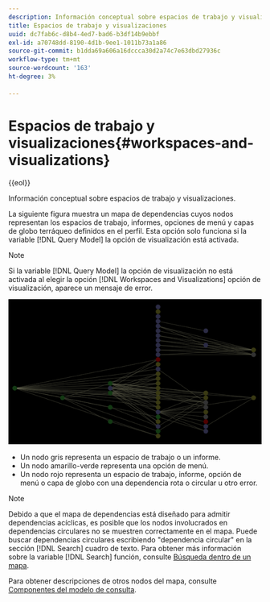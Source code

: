 ```yaml
---
description: Información conceptual sobre espacios de trabajo y visualizaciones.
title: Espacios de trabajo y visualizaciones
uuid: dc7fab6c-d8b4-4ed7-bad6-b3df14b9ebbf
exl-id: a70748dd-8190-4d1b-9ee1-1011b73a1a86
source-git-commit: b1dda69a606a16dccca30d2a74c7e63dbd27936c
workflow-type: tm+mt
source-wordcount: '163'
ht-degree: 3%

---
```


# Espacios de trabajo y visualizaciones{#workspaces-and-visualizations}

{{eol}}

Información conceptual sobre espacios de trabajo y visualizaciones.

La siguiente figura muestra un mapa de dependencias cuyos nodos representan los espacios de trabajo, informes, opciones de menú y capas de globo terráqueo definidos en el perfil. Esta opción solo funciona si la variable [!DNL Query Model] la opción de visualización está activada.

>[!NOTE]
>
>Si la variable [!DNL Query Model] la opción de visualización no está activada al elegir la opción [!DNL Workspaces and Visualizations] opción de visualización, aparece un mensaje de error.

![](assets/vis_DependencyMap_QueryModelandWorkspaces.png)

* Un nodo gris representa un espacio de trabajo o un informe.
* Un nodo amarillo-verde representa una opción de menú.
* Un nodo rojo representa un espacio de trabajo, informe, opción de menú o capa de globo con una dependencia rota o circular u otro error.

>[!NOTE]
>
>Debido a que el mapa de dependencias está diseñado para admitir dependencias acíclicas, es posible que los nodos involucrados en dependencias circulares no se muestren correctamente en el mapa. Puede buscar dependencias circulares escribiendo &quot;dependencia circular&quot; en la sección [!DNL Search] cuadro de texto. Para obtener más información sobre la variable [!DNL Search] función, consulte [Búsqueda dentro de un mapa](../../../../../home/c-get-started/c-admin-intrf/c-dataset-mgrs/c-dep-maps/t-srch-map.md#task-a1e7065a538d46c78a7d28676d880dfb).

Para obtener descripciones de otros nodos del mapa, consulte [Componentes del modelo de consulta](../../../../../home/c-get-started/c-admin-intrf/c-dataset-mgrs/c-dep-maps/c-qry-mod-comp.md#concept-32c6dadd32f74179b026c7e96d47710f).
